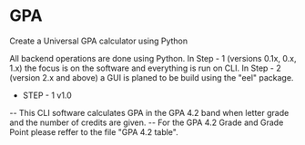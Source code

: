 # GPA
Create a Universal GPA calculator using Python

All backend operations are done using Python.
In Step - 1 (versions 0.1x, 0.x, 1.x) the focus is on the software and everything is run on CLI.
In Step - 2 (version 2.x and above) a GUI is planed to be build using the "eel" package.

- STEP - 1 v1.0

-- This CLI software calculates GPA in the GPA 4.2 band when letter grade and the number of credits are given.
-- For the GPA 4.2 Grade and Grade Point please reffer to the file "GPA 4.2 table".
